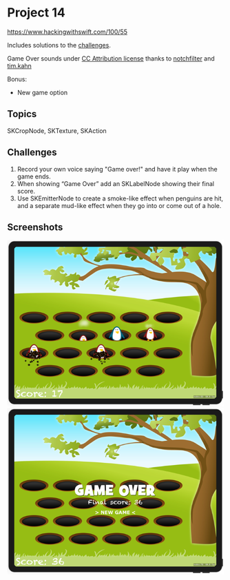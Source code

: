 # Project 14

https://www.hackingwithswift.com/100/55

Includes solutions to the [challenges](https://www.hackingwithswift.com/read/14/5/wrap-up).

Game Over sounds under [CC Attribution license](https://creativecommons.org/licenses/by/3.0/legalcode) thanks to [notchfilter](https://freesound.org/people/notchfilter/sounds/43698/) and [tim.kahn](https://freesound.org/people/tim.kahn/sounds/72866/)

Bonus:
- New game option

## Topics

SKCropNode, SKTexture, SKAction

## Challenges

1. Record your own voice saying "Game over!" and have it play when the game ends.
2.  When showing “Game Over” add an SKLabelNode showing their final score.
3. Use SKEmitterNode to create a smoke-like effect when penguins are hit, and a separate mud-like effect when they go into or come out of a hole.


## Screenshots

![screenshot1](screenshots/screen01.png)
![screenshot2](screenshots/screen02.png)
